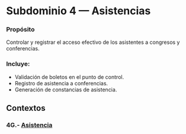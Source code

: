 # Subdominio 4 — Asistencias
### Propósito
Controlar y registrar el acceso efectivo de los asistentes a congresos y conferencias.

### Incluye:
- Validación de boletos en el punto de control.
- Registro de asistencia a conferencias.
- Generación de constancias de asistencia.


## Contextos

### 4G.- [Asistencia](contextos/asistencia-4g/asistencia-4g.md)
